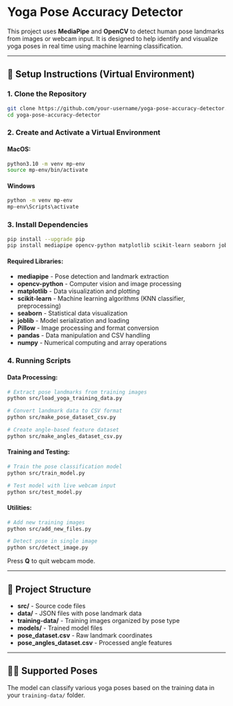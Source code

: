 # Yoga Pose Accuracy Detector

This project uses **MediaPipe** and **OpenCV** to detect human pose landmarks from images or webcam input. It is designed to help identify and visualize yoga poses in real time using machine learning classification.

---

## 🔧 Setup Instructions (Virtual Environment)

### 1. Clone the Repository

```bash
git clone https://github.com/your-username/yoga-pose-accuracy-detector.git
cd yoga-pose-accuracy-detector
```

### 2. Create and Activate a Virtual Environment
#### MacOS: 
```bash
python3.10 -m venv mp-env
source mp-env/bin/activate
```

#### Windows
```bash
python -m venv mp-env
mp-env\Scripts\activate
```

### 3. Install Dependencies 
```bash
pip install --upgrade pip
pip install mediapipe opencv-python matplotlib scikit-learn seaborn joblib Pillow pandas numpy
```

#### Required Libraries:
- **mediapipe** - Pose detection and landmark extraction
- **opencv-python** - Computer vision and image processing
- **matplotlib** - Data visualization and plotting
- **scikit-learn** - Machine learning algorithms (KNN classifier, preprocessing)
- **seaborn** - Statistical data visualization
- **joblib** - Model serialization and loading
- **Pillow** - Image processing and format conversion
- **pandas** - Data manipulation and CSV handling
- **numpy** - Numerical computing and array operations

### 4. Running Scripts 

#### Data Processing:
```bash
# Extract pose landmarks from training images
python src/load_yoga_training_data.py

# Convert landmark data to CSV format
python src/make_pose_dataset_csv.py

# Create angle-based feature dataset
python src/make_angles_dataset_csv.py
```

#### Training and Testing:
```bash
# Train the pose classification model
python src/train_model.py

# Test model with live webcam input
python src/test_model.py
```

#### Utilities:
```bash
# Add new training images
python src/add_new_files.py

# Detect pose in single image
python src/detect_image.py
```

Press **Q** to quit webcam mode.

---

## 📁 Project Structure

- **src/** - Source code files
- **data/** - JSON files with pose landmark data
- **training-data/** - Training images organized by pose type
- **models/** - Trained model files
- **pose_dataset.csv** - Raw landmark coordinates
- **pose_angles_dataset.csv** - Processed angle features

---

## 🧘‍♀️ Supported Poses

The model can classify various yoga poses based on the training data in your `training-data/` folder.